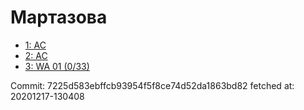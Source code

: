 # Мартазова
- [1: AC](1.md)
- [2: AC](2.md)
- [3: WA 01 (0/33)](3.md)

Commit: 7225d583ebffcb93954f5f8ce74d52da1863bd82
 fetched at: 20201217-130408
